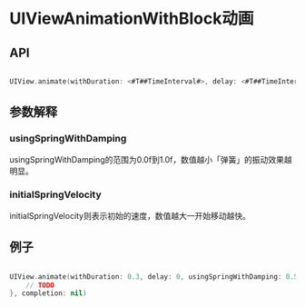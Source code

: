 # UIViewAnimationWithBlock动画

## API

``` swift

UIView.animate(withDuration: <#T##TimeInterval#>, delay: <#T##TimeInterval#>, usingSpringWithDamping: <#T##CGFloat#>, initialSpringVelocity: <#T##CGFloat#>, animations: <#T##() -> Void#>)

```

## 参数解释

### usingSpringWithDamping

usingSpringWithDamping的范围为0.0f到1.0f，数值越小「弹簧」的振动效果越明显。

### initialSpringVelocity

initialSpringVelocity则表示初始的速度，数值越大一开始移动越快。

## 例子

``` swift

UIView.animate(withDuration: 0.3, delay: 0, usingSpringWithDamping: 0.5, initialSpringVelocity: 10, options: .curveEaseOut, animations: {
	// TODO
}, completion: nil)

```